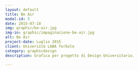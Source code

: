 ```yaml
---
layout: default
title: Be Air
modal-id: 5
date: 2015-07-18
img: graphic/be-air.jpg
img-in: graphic/impaginazione-be-air.jpg
alt: Be Air
project-date: Luglio 2015
client: Università LABA Torbole
category: graphicdesign
description: Grafica per progetto di Design Universitario. 

---
```


